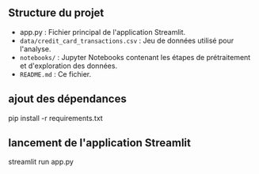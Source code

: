 ## Structure du projet
- app.py  : Fichier principal de l'application Streamlit.
- `data/credit_card_transactions.csv` : Jeu de données utilisé pour l'analyse.
- `notebooks/` : Jupyter Notebooks contenant les étapes de prétraitement et d'exploration des données.
- `README.md` : Ce fichier.

## ajout des dépendances 
pip install -r requirements.txt

## lancement de l'application Streamlit

streamlit run app.py